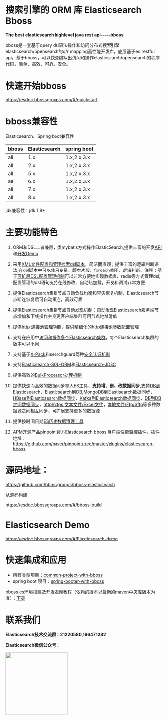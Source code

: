 # 搜索引擎的 ORM 库 Elasticsearch Bboss 

**The best elasticsearch highlevel java rest api-----bboss** 

 bboss是一套基于query dsl语法操作和访问分布式搜索引擎elasticsearch/opensearch的o/r mapping高性能开发库，底层基于es restful api。基于bboss，可以快速编写出访问和操作elasticsearch/opensearch的程序代码，简单、高效、可靠、安全。

# 快速开始bboss

https://esdoc.bbossgroups.com/#/quickstart

# bboss兼容性

Elasticsearch、Spring boot兼容性

| bboss | Elasticsearch | spring boot |
| ----- | ------------- | ----------- |
| all   | 1.x           | 1.x,2.x,3.x |
| all   | 2.x           | 1.x,2.x,3.x |
| all   | 5.x           | 1.x,2.x,3.x |
| all   | 6.x           | 1.x,2.x,3.x |
| all   | 7.x           | 1.x,2.x,3.x |
| all   | 8.x           | 1.x,2.x,3.x |

jdk兼容性：jdk 1.8+

# 主要功能特色

1. ORM和DSL二者兼顾，类mybatis方式操作ElasticSearch,提供丰富的开发[API](https://esdoc.bbossgroups.com/#/document-crud)和[开发Demo](https://esdoc.bbossgroups.com/#/Elasticsearch-demo)

2. 采用[XML文件配置和管理检索dsl脚本](https://esdoc.bbossgroups.com/#/development?id=_53-dsl%e9%85%8d%e7%bd%ae%e8%a7%84%e8%8c%83)，简洁而直观；提供丰富的逻辑判断语法,在dsl脚本中可以使用变量、脚本片段、foreach循环、逻辑判断、注释；基于[可扩展DSL配置管理机制](https://esdoc.bbossgroups.com/#/db-dsl)可以非常方便地实现数据库、redis等方式管理dsl;配置管理的dsl语句支持在线修改、自动热加载，开发和调试非常方便

3. 提供Elasticsearch集群节点自动负载均衡和容灾恢复机制，Elasticsearch节点断连恢复后可自动重连，高效可靠

4. 提供Elasticsearch集群节点[自动发现机制](https://esdoc.bbossgroups.com/#/development?id=_23-%e9%9b%86%e7%be%a4%e8%8a%82%e7%82%b9%e8%87%aa%e5%8a%a8%e5%8f%91%e7%8e%b0discover%e6%8e%a7%e5%88%b6%e5%bc%80%e5%85%b3)：自动发现Elasticsearch服务端节点增加和下线操作并变更客户端集群可用节点地址清单

5. 提供[http 连接池管理](https://esdoc.bbossgroups.com/#/development?id=_26-http%e5%8d%8f%e8%ae%ae%e9%85%8d%e7%bd%ae)功能，提供精细化的http连接池参数配置管理

6. 支持在应用中[访问和操作多个Elasticsearch集群](https://esdoc.bbossgroups.com/#/development?id=_52-%e5%a4%9aelasticsearch%e6%9c%8d%e5%8a%a1%e5%99%a8%e9%9b%86%e7%be%a4%e6%94%af%e6%8c%81)，每个Elasticsearch集群的版本可以不同

7. 支持基于[X-Pack](https://www.elastic.co/cn/products/x-pack)和searchguard两种[安全认证机制](https://esdoc.bbossgroups.com/#/development?id=_21-es%e6%9c%8d%e5%8a%a1%e5%99%a8%e8%b4%a6%e5%8f%b7%e5%92%8c%e5%8f%a3%e4%bb%a4%e9%85%8d%e7%bd%ae)

8. 支持[Elasticsearch-SQL-ORM](https://esdoc.bbossgroups.com/#/Elasticsearch-SQL-ORM)和[Elasticsearch-JDBC](https://esdoc.bbossgroups.com/#/Elasticsearch-JDBC)

9. 提供高效的[BulkProcessor处理机制](https://esdoc.bbossgroups.com/#/bulkProcessor)

10. 提供快速而高效的数据同步导入ES工具，**支持增、删、改数据同步**,支持[DB到Elasticsearch](https://esdoc.bbossgroups.com/#/db-es-tool)，[Elasticsearch到DB](https://esdoc.bbossgroups.com/#/db-es-tool?id=_3-elasticsearch-db%e6%95%b0%e6%8d%ae%e5%90%8c%e6%ad%a5%e4%bd%bf%e7%94%a8%e6%96%b9%e6%b3%95),[MongoDB到Elastisearch数据同步](https://esdoc.bbossgroups.com/#/mongodb-elasticsearch)，[HBase到Elasticsearch数据同步](https://esdoc.bbossgroups.com/#/hbase-elasticsearch)，[Kafka到Elasticsearch数据同步](https://esdoc.bbossgroups.com/#/db-es-tool?id=_7-kafka2x-elasticsearch%e6%95%b0%e6%8d%ae%e5%90%8c%e6%ad%a5%e4%bd%bf%e7%94%a8%e6%96%b9%e6%b3%95)，[DB到DB之间数据同步](https://esdoc.bbossgroups.com/#/db-es-tool?id=_5-database-database数据同步使用方法)，[http/https](https://esdoc.bbossgroups.com/#/datatran-http),[文本文件/Excel文件](https://esdoc.bbossgroups.com/#/filelog-guide)，[本地文件/Ftp/Sftp](https://esdoc.bbossgroups.com/#/elasticsearch-sftp)等多种数据源之间相互同步，可扩展支持更多的数据源

11. 提供按时间日期[ES历史数据清理工具](https://esdoc.bbossgroups.com/#/elasticsearch-indexclean-task)

12. APM开源产品pinpoint官方Elasticsearch bboss 客户端性能监控插件，插件地址：
https://github.com/naver/pinpoint/tree/master/plugins/elasticsearch-bboss
    
    
    

# 源码地址：

https://github.com/bbossgroups/bboss-elasticsearch

从源码构建

https://esdoc.bbossgroups.com/#/bboss-build

# Elasticsearch Demo
https://esdoc.bbossgroups.com/#/Elasticsearch-demo

# 快速集成和应用 

- 所有类型项目：[common-project-with-bboss](common-project-with-bboss.md) 
- spring boot 项目：[spring-booter-with-bboss](spring-booter-with-bboss.md) 

bboss es环境搭建及开发视频教程（依赖的版本以最新的[maven中央库版本](https://search.maven.org/search?q=g:com.bbossgroups.plugins)为准）：[下载](https://pan.baidu.com/s/1kXjAOKn)

# 联系我们

**Elasticsearch技术交流群：21220580,166471282**

**Elasticsearch微信公众号：**

<img src="https://static.oschina.net/uploads/space/2017/0617/094201_QhWs_94045.jpg"  height="200" width="200">



